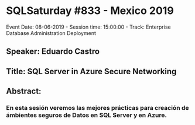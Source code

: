 # SQLSaturday #833 - Mexico 2019
Event Date: 08-06-2019 - Session time: 15:00:00 - Track: Enterprise Database Administration  Deployment
## Speaker: Eduardo Castro
## Title: SQL Server in Azure Secure Networking
## Abstract:
### En esta sesión veremos las mejores prácticas para creación de ámbientes seguros de Datos en SQL Server y en Azure.
